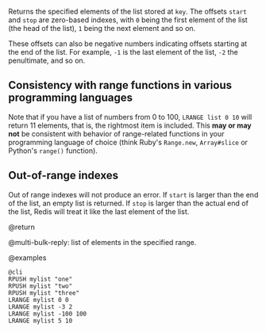 Returns the specified elements of the list stored at `key`. The offsets
`start` and `stop` are zero-based indexes, with `0` being the first element of
the list (the head of the list), `1` being the next element and so on.

These offsets can also be negative numbers indicating offsets starting at the
end of the list. For example, `-1` is the last element of the list, `-2` the
penultimate, and so on.

## Consistency with range functions in various programming languages

Note that if you have a list of numbers from 0 to 100, `LRANGE list 0 10`
will return 11 elements, that is, the rightmost item is included. This **may
or may not** be consistent with behavior of range-related functions in your
programming language of choice (think Ruby's `Range.new`, `Array#slice` or
Python's `range()` function).

## Out-of-range indexes

Out of range indexes will not produce an error. If `start` is larger than the
end of the list, an empty list is returned. If `stop` is larger than the actual
end of the list, Redis will treat it like the last element of the list.

@return

@multi-bulk-reply: list of elements in the specified range.

@examples

    @cli
    RPUSH mylist "one"
    RPUSH mylist "two"
    RPUSH mylist "three"
    LRANGE mylist 0 0
    LRANGE mylist -3 2
    LRANGE mylist -100 100
    LRANGE mylist 5 10

